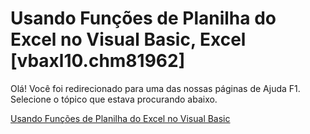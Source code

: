 
# Usando Funções de Planilha do Excel no Visual Basic, Excel [vbaxl10.chm81962]

Olá! Você foi redirecionado para uma das nossas páginas de Ajuda F1. Selecione o tópico que estava procurando abaixo.

[Usando Funções de Planilha do Excel no Visual Basic](http://msdn.microsoft.com/library/46e6ba32-8a58-509c-03e8-a23c41b0a400%28Office.15%29.aspx)
